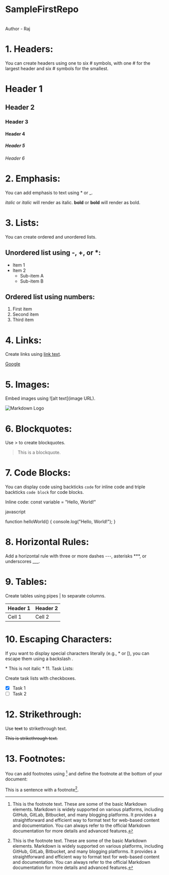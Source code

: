 # SampleFirstRepo
<br>
Author - Raj


# 1. Headers:

You can create headers using one to six # symbols, with one # for the largest header and six # symbols for the smallest.
# Header 1
## Header 2
### Header 3
#### Header 4
##### Header 5
###### Header 6



# 2. Emphasis:

You can add emphasis to text using * or _.

*italic* or _italic_ will render as italic.
**bold** or __bold__ will render as bold.

# 3. Lists:

You can create ordered and unordered lists.

## Unordered list using -, +, or *:
- Item 1
- Item 2
  - Sub-item A
  - Sub-item B

## Ordered list using numbers:

1. First item
2. Second item
3. Third item

# 4. Links:

Create links using [link text](URL).


[Google](https://www.google.com/)


# 5. Images:

Embed images using ![alt text](image URL).


![Markdown Logo](https://d33wubrfki0l68.cloudfront.net/6d360eefc97255c11f6d1f803b9e3ed7de0b099c/20862/assets/images/markdown-mark-white.svg)

# 6. Blockquotes:

Use > to create blockquotes.
> This is a blockquote.

# 7. Code Blocks:

You can display code using backticks `code` for inline code and triple backticks ```code block``` for code blocks.

Inline code: const variable = "Hello, World!"

javascript

function helloWorld() {
  console.log("Hello, World!");
}


# 8. Horizontal Rules:

Add a horizontal rule with three or more dashes ---, asterisks ***, or underscores ___.


# 9. Tables:

Create tables using pipes | to separate columns.

| Header 1 | Header 2 |
| -------- | -------- |
| Cell 1   | Cell 2   |


# 10. Escaping Characters:

If you want to display special characters literally (e.g., * or [), you can escape them using a backslash \.


\* This is not italic \*
11. Task Lists:

Create task lists with checkboxes.


- [x] Task 1
- [ ] Task 2

# 12. Strikethrough:

Use ~~text~~ to strikethrough text.

~~This is strikethrough text.~~

# 13. Footnotes:

You can add footnotes using [^1] and define the footnote at the bottom of your document:


This is a sentence with a footnote[^1].

[^1]: This is the footnote text.
These are some of the basic Markdown elements. Markdown is widely supported on various platforms, including GitHub, GitLab, Bitbucket, and many blogging platforms. It provides a straightforward and efficient way to format text for web-based content and documentation. You can always refer to the official Markdown documentation for more details and advanced features.








